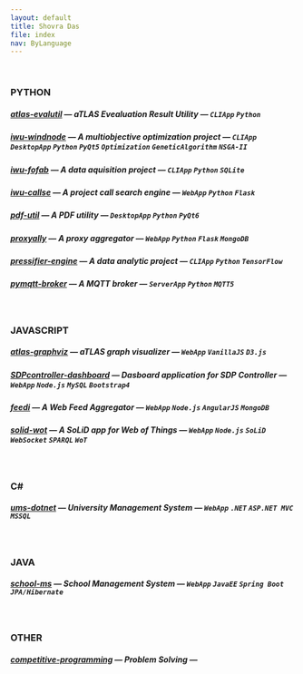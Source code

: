 ```yaml
---
layout: default
title: Shovra Das
file: index
nav: ByLanguage
---
```


<br>

### PYTHON
##### [atlas-evalutil](https://github.com/shovradas/atlas-evalutil) &#8212; aTLAS Evealuation Result Utility &#8212; `CLIApp` `Python`  
##### [iwu-windnode](https://github.com/shovradas/windnode-demonstrator) &#8212; A multiobjective optimization project &#8212; `CLIApp` `DesktopApp` `Python` `PyQt5` `Optimization` `GeneticAlgorithm` `NSGA-II`
##### [iwu-fofab](https://github.com/shovradas/iwu-fofab) &#8212; A data aquisition project &#8212; `CLIApp` `Python` `SQLite` 
##### [iwu-callse](https://github.com/shovradas/iwu-callse) &#8212; A project call search engine &#8212; `WebApp` `Python` `Flask` 
##### [pdf-util](https://github.com/shovradas/pdf-util) &#8212; A PDF utility &#8212; `DesktopApp` `Python` `PyQt6` 
##### [proxyally](https://github.com/shovradas/proxyally) &#8212; A proxy aggregator &#8212; `WebApp` `Python` `Flask` `MongoDB` 
##### [pressifier-engine](https://github.com/binuv-tuc/pressifier-engine) &#8212; A data analytic project &#8212; `CLIApp` `Python` `TensorFlow` 
##### [pymqtt-broker](https://github.com/shovradas/pymqtt-broker) &#8212; A MQTT broker &#8212; `ServerApp` `Python`  `MQTT5`

<br>

### JAVASCRIPT
##### [atlas-graphviz](https://github.com/shovradas/atlas-graphviz) &#8212; aTLAS graph visualizer &#8212; `WebApp`  `VanillaJS` `D3.js` 
##### [SDPcontroller-dashboard](https://github.com/shovradas/SDPcontroller-dashboard) &#8212; Dasboard application for SDP Controller &#8212; `WebApp` `Node.js` `MySQL` `Bootstrap4` 
##### [feedi](https://github.com/shovradas/feedi) &#8212; A Web Feed Aggregator &#8212; `WebApp` `Node.js` `AngularJS` `MongoDB` 
##### [solid-wot](https://github.com/shovradas/solid-wot) &#8212; A SoLiD app for Web of Things &#8212; `WebApp` `Node.js` `SoLiD` `WebSocket` `SPARQL` `WoT`

<br>

### C#
##### [ums-dotnet](https://github.com/shovradas/ums-dotnet) &#8212; University Management System &#8212; `WebApp` `.NET` `ASP.NET MVC` `MSSQL` 

<br>

### JAVA
##### [school-ms](https://github.com/shovradas/school-ms) &#8212; School Management System &#8212; `WebApp` `JavaEE` `Spring Boot` `JPA/Hibernate` 

<br>

### OTHER
##### [competitive-programming](https://github.com/shovradas/competitive-programming) &#8212; Problem Solving &#8212;    